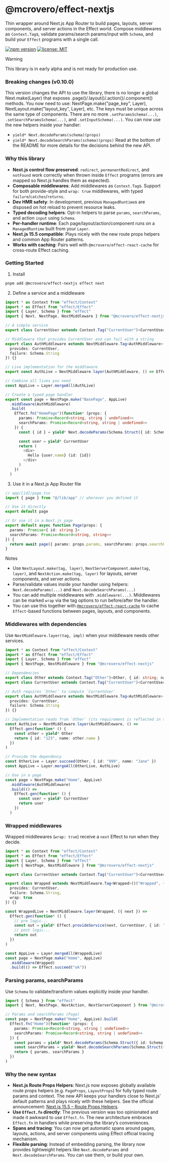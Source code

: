 # @mcrovero/effect-nextjs

Thin wrapper around Next.js App Router to build pages, layouts, server components, and server actions in the Effect world. Compose middlewares as `Context.Tag`s, validate params/search params/input with `Schema`, and build your `Effect` programs with a single call.

[![npm version](https://img.shields.io/npm/v/%40mcrovero%2Feffect-nextjs.svg?logo=npm&label=npm)](https://www.npmjs.com/package/@mcrovero/effect-nextjs)
[![license: MIT](https://img.shields.io/badge/license-MIT-yellow.svg)](LICENSE)

> [!WARNING]
> This library is in early alpha and is not ready for production use.
>
> ### Breaking changes (v0.10.0)
>
> This version changes the API to use the library, there is no longer a global Next.make(Layer) that exposes .page()/.layout()/.action()/.component() methods. You now need to use: NextPage.make("page_key", Layer), NextLayout.make("layout_key", Layer), etc.
> The keys must be unique across the same type of components.
> There are no more `.setParamsSchema(...)`, `.setSearchParamsSchema(...)`, and `.setInputSchema(...)`.
> You can now use the new helpers inside your handler:
>
> - `yield* Next.decodeParams(schema)(props)`
> - `yield* Next.decodeSearchParams(schema)(props)`
>   Read at the bottom of the README for more details for the decisions behind the new API.

### Why this library

- **Next.js control flow preserved**: `redirect`, `permanentRedirect`, and `notFound` work correctly when thrown inside `Effect` programs (errors are mapped so Next.js handles them as expected).
- **Composable middlewares**: Add middlewares as `Context.Tag`s. Support for both provide-style and `wrap: true` middlewares, with typed `failure`/`catches`/`returns`.
- **Dev HMR safety**: In development, previous `ManagedRuntime`s are disposed on hot reload to prevent resource leaks.
- **Typed decoding helpers**: Opt-in helpers to parse `params`, `searchParams`, and action `input` using `Schema`.
- **Per-handler runtime**: Each page/layout/action/component runs on a `ManagedRuntime` built from your `Layer`.
- **Next.js 15.5 compatible**: Plays nicely with the new route props helpers and common App Router patterns.
- **Works with caching**: Pairs well with `@mcrovero/effect-react-cache` for cross-route Effect caching.

### Getting Started

1. Install

```sh
pnpm add @mcrovero/effect-nextjs effect next
```

2. Define a service and a middleware

```ts
import * as Context from "effect/Context"
import * as Effect from "effect/Effect"
import { Layer, Schema } from "effect"
import { Next, NextPage, NextMiddleware } from "@mcrovero/effect-nextjs"

// A simple service
export class CurrentUser extends Context.Tag("CurrentUser")<CurrentUser, { id: string; name: string }>() {}

// Middleware that provides CurrentUser and can fail with a string
export class AuthMiddleware extends NextMiddleware.Tag<AuthMiddleware>()("AuthMiddleware", {
  provides: CurrentUser,
  failure: Schema.String
}) {}

// Live implementation for the middleware
export const AuthLive = NextMiddleware.layer(AuthMiddleware, () => Effect.succeed({ id: "123", name: "Ada" }))

// Combine all lives you need
const AppLive = Layer.mergeAll(AuthLive)

// Create a typed page handler
export const page = NextPage.make("BasePage", AppLive)
  .middleware(AuthMiddleware)
  .build(
    Effect.fn("HomePage")(function* (props: {
      params: Promise<Record<string, string | undefined>>
      searchParams: Promise<Record<string, string | undefined>>
    }) {
      const { id } = yield* Next.decodeParams(Schema.Struct({ id: Schema.String }))(props)

      const user = yield* CurrentUser
      return (
        <div>
          Hello {user.name} (id: {id})
        </div>
      )
    })
  )
```

3. Use it in a Next.js App Router file

```ts
// app/[id]/page.tsx
import { page } from "@/lib/app" // wherever you defined it

// Use it directly
export default page

// Or use it in a Next.js page
export default async function Page(props: {
  params: Promise<{ id: string }>
  searchParams: Promise<Record<string, string>>
}) {
  return await page({ params: props.params, searchParams: props.searchParams })
}
```

Notes

- Use `NextLayout.make(tag, layer)`, `NextServerComponent.make(tag, layer)`, and `NextAction.make(tag, layer)` for layouts, server components, and server actions.
- Parse/validate values inside your handler using helpers: `Next.decodeParams(...)` and `Next.decodeSearchParams(...)`
- You can add multiple middlewares with `.middleware(...)`. Middlewares can be marked `wrap` via the tag options to run before/after the handler.
- You can use this together with [`@mcrovero/effect-react-cache`](https://github.com/mcrovero/effect-react-cache) to cache `Effect`-based functions between pages, layouts, and components.

### Middlewares with dependencies

Use `NextMiddleware.layer(tag, impl)` when your middleware needs other services.

```ts
import * as Context from "effect/Context"
import * as Effect from "effect/Effect"
import { Layer, Schema } from "effect"
import { NextPage, NextMiddleware } from "@mcrovero/effect-nextjs"

// Dependencies
export class Other extends Context.Tag("Other")<Other, { id: string; name: string }>() {}
export class CurrentUser extends Context.Tag("CurrentUser")<CurrentUser, { id: string; name: string }>() {}

// Auth requires `Other` to compute `CurrentUser`
export class AuthMiddleware extends NextMiddleware.Tag<AuthMiddleware>()("AuthMiddleware", {
  provides: CurrentUser,
  failure: Schema.String
}) {}

// Implementation reads from `Other` (its requirement is reflected in the Layer type)
const AuthLive = NextMiddleware.layer(AuthMiddleware, () =>
  Effect.gen(function* () {
    const other = yield* Other
    return { id: "123", name: other.name }
  })
)

// Provide the dependency
const OtherLive = Layer.succeed(Other, { id: "999", name: "Jane" })
const AppLive = Layer.mergeAll(OtherLive, AuthLive)

// Use in a page
const page = NextPage.make("Home", AppLive)
  .middleware(AuthMiddleware)
  .build(() =>
    Effect.gen(function* () {
      const user = yield* CurrentUser
      return user
    })
  )
```

### Wrapped middlewares

Wrapped middlewares (`wrap: true`) receive a `next` Effect to run when they decide.

```ts
import * as Context from "effect/Context"
import * as Effect from "effect/Effect"
import { Layer, Schema } from "effect"
import { NextPage, NextMiddleware } from "@mcrovero/effect-nextjs"

export class CurrentUser extends Context.Tag("CurrentUser")<CurrentUser, { id: string; name: string }>() {}

export class Wrapped extends NextMiddleware.Tag<Wrapped>()("Wrapped", {
  provides: CurrentUser,
  failure: Schema.String,
  wrap: true
}) {}

const WrappedLive = NextMiddleware.layer(Wrapped, ({ next }) =>
  Effect.gen(function* () {
    // pre logic...
    const out = yield* Effect.provideService(next, CurrentUser, { id: "u1", name: "Ada" })
    // post logic...
    return out
  })
)

const AppLive = Layer.mergeAll(WrappedLive)
const page = NextPage.make("Home", AppLive)
  .middleware(Wrapped)
  .build(() => Effect.succeed("ok"))
```

### Parsing params, searchParams

Use `Schema` to validate/transform values explicitly inside your handler.

```ts
import { Schema } from "effect"
import { Next, NextPage, NextAction, NextServerComponent } from "@mcrovero/effect-nextjs"

// Params and searchParams (Page)
const page = NextPage.make("Home", AppLive).build(
  Effect.fn("Home")(function* (props: {
    params: Promise<Record<string, string | undefined>>
    searchParams: Promise<Record<string, string | undefined>>
  }) {
    const params = yield* Next.decodeParams(Schema.Struct({ id: Schema.String }))(props)
    const searchParams = yield* Next.decodeSearchParams(Schema.Struct({ q: Schema.optional(Schema.String) }))(props)
    return { params, searchParams }
  })
)
```

### Why the new syntax

- **Next.js Route Props Helpers**: Next.js now exposes globally available route props helpers (e.g. `PageProps`, `LayoutProps`) for fully typed route params and context. The new API keeps your handlers close to Next.js’ default patterns and plays nicely with these helpers. See the official announcement: [Next.js 15.5 – Route Props Helpers](https://nextjs.org/blog/next-15-5#route-props-helpers).
- **Use `Effect.fn` directly**: The previous version was too opinionated and made it awkward to use `Effect.fn`. The new architecture embraces `Effect.fn` in handlers while preserving the library’s conveniences.
- **Spans and tracing**: You can now get automatic spans around pages, layouts, actions, and server components using Effect official tracing mechanism.
- **Flexible parsing**: Instead of embedding parsing, the library now provides lightweight helpers like `Next.decodeParams` and `Next.decodeSearchParams`. You can use them, or build your own.
